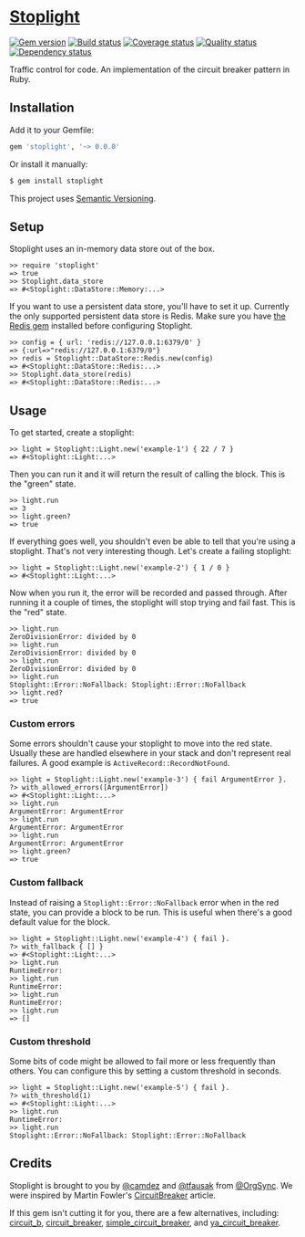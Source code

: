 # [Stoplight][1]

[![Gem version][2]][3]
[![Build status][4]][5]
[![Coverage status][6]][7]
[![Quality status][8]][9]
[![Dependency status][10]][11]

Traffic control for code. An implementation of the circuit breaker pattern in Ruby.

## Installation

Add it to your Gemfile:

``` rb
gem 'stoplight', '~> 0.0.0'
```

Or install it manually:

``` sh
$ gem install stoplight
```

This project uses [Semantic Versioning][12].

## Setup

Stoplight uses an in-memory data store out of the box.

``` irb
>> require 'stoplight'
=> true
>> Stoplight.data_store
=> #<Stoplight::DataStore::Memory:...>
```

If you want to use a persistent data store, you'll have to set it up. Currently
the only supported persistent data store is Redis. Make sure you have [the Redis
gem][13] installed before configuring Stoplight.

``` irb
>> config = { url: 'redis://127.0.0.1:6379/0' }
=> {:url=>"redis://127.0.0.1:6379/0"}
>> redis = Stoplight::DataStore::Redis.new(config)
=> #<Stoplight::DataStore::Redis:...>
>> Stoplight.data_store(redis)
=> #<Stoplight::DataStore::Redis:...>
```

## Usage

To get started, create a stoplight:

``` irb
>> light = Stoplight::Light.new('example-1') { 22 / 7 }
=> #<Stoplight::Light:...>
```

Then you can run it and it will return the result of calling the block. This is
the "green" state.

``` irb
>> light.run
=> 3
>> light.green?
=> true
```

If everything goes well, you shouldn't even be able to tell that you're using a
stoplight. That's not very interesting though. Let's create a failing stoplight:

``` irb
>> light = Stoplight::Light.new('example-2') { 1 / 0 }
=> #<Stoplight::Light:...>
```

Now when you run it, the error will be recorded and passed through. After
running it a couple of times, the stoplight will stop trying and fail fast. This
is the "red" state.

``` irb
>> light.run
ZeroDivisionError: divided by 0
>> light.run
ZeroDivisionError: divided by 0
>> light.run
ZeroDivisionError: divided by 0
>> light.run
Stoplight::Error::NoFallback: Stoplight::Error::NoFallback
>> light.red?
=> true
```

### Custom errors

Some errors shouldn't cause your stoplight to move into the red state. Usually
these are handled elsewhere in your stack and don't represent real failures. A
good example is `ActiveRecord::RecordNotFound`.

``` irb
>> light = Stoplight::Light.new('example-3') { fail ArgumentError }.
?> with_allowed_errors([ArgumentError])
=> #<Stoplight::Light:...>
>> light.run
ArgumentError: ArgumentError
>> light.run
ArgumentError: ArgumentError
>> light.run
ArgumentError: ArgumentError
>> light.green?
=> true
```

### Custom fallback

Instead of raising a `Stoplight::Error::NoFallback` error when in the red state,
you can provide a block to be run. This is useful when there's a good default
value for the block.

``` irb
>> light = Stoplight::Light.new('example-4') { fail }.
?> with_fallback { [] }
=> #<Stoplight::Light:...>
>> light.run
RuntimeError:
>> light.run
RuntimeError:
>> light.run
RuntimeError:
>> light.run
=> []
```

### Custom threshold

Some bits of code might be allowed to fail more or less frequently than others.
You can configure this by setting a custom threshold in seconds.

``` irb
>> light = Stoplight::Light.new('example-5') { fail }.
?> with_threshold(1)
=> #<Stoplight::Light:...>
>> light.run
RuntimeError:
>> light.run
Stoplight::Error::NoFallback: Stoplight::Error::NoFallback
```

## Credits

Stoplight is brought to you by [@camdez][14] and [@tfausak][15] from [@OrgSync][16]. We were
inspired by Martin Fowler's [CircuitBreaker][17] article.

If this gem isn't cutting it for you, there are a few alternatives, including:
[circuit_b][18], [circuit_breaker][19], [simple_circuit_breaker][20], and
[ya_circuit_breaker][21].

[1]: https://github.com/orgsync/stoplight
[2]: https://badge.fury.io/rb/stoplight.svg
[3]: https://rubygems.org/gems/stoplight
[4]: https://travis-ci.org/orgsync/stoplight.svg
[5]: https://travis-ci.org/orgsync/stoplight
[6]: https://img.shields.io/coveralls/orgsync/stoplight.svg
[7]: https://coveralls.io/r/orgsync/stoplight
[8]: https://codeclimate.com/github/orgsync/stoplight/badges/gpa.svg
[9]: https://codeclimate.com/github/orgsync/stoplight
[10]: https://gemnasium.com/orgsync/stoplight.svg
[11]: https://gemnasium.com/orgsync/stoplight
[12]: http://semver.org/spec/v2.0.0.html
[13]: https://rubygems.org/gems/redis
[14]: https://github.com/camdez
[15]: https://github.com/tfausak
[16]: https://github.com/OrgSync
[17]: http://martinfowler.com/bliki/CircuitBreaker.html
[18]: https://github.com/alg/circuit_b
[19]: https://github.com/wsargent/circuit_breaker
[20]: https://github.com/soundcloud/simple_circuit_breaker
[21]: https://github.com/wooga/circuit_breaker
